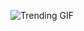 
<!-- GIF_SECTION -->
![Trending GIF](https://media1.giphy.com/media/v1.Y2lkPThiYjIxNzcyczUybnE1dHQzb2IydWhsOG44ajZ1a29udm43YzB0cmxrM2RsenFhNCZlcD12MV9naWZzX3NlYXJjaCZjdD1n/GtZbEjCA68cR37dXBy/giphy.gif)
<!-- END_GIF_SECTION -->

